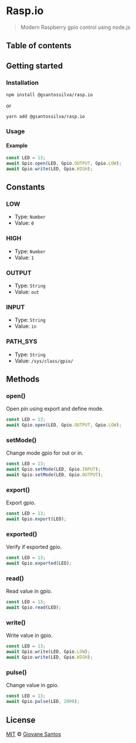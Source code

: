 # Rasp.io

> Modern Raspberry gpio control using node.js

## Table of contents

## Getting started

### Installation

```shell
npm install @gsantossilva/rasp.io
```
or
```shell
yarn add @gsantossilva/rasp.io
```
### Usage

#### Example

```js
const LED = 13;
await Gpio.open(LED, Gpio.OUTPUT, Gpio.LOW);
await Gpio.write(LED, Gpio.HIGH);
```

## Constants

### LOW

- Type: `Number`
- Value: `0`

### HIGH

- Type: `Number`
- Value: `1`

### OUTPUT

- Type: `String`
- Value: `out`

### INPUT

- Type: `String`
- Value: `in`

### PATH_SYS

- Type: `String`
- Value: `/sys/class/gpio/`

## Methods

### open()

Open pin using export and define mode.

````js
const LED = 13;
await Gpio.open(LED, Gpio.OUTPUT, Gpio.LOW);
````

### setMode()

Change mode gpio for out or in.

````js
const LED = 13;
await Gpio.setMode(LED, Gpio.INPUT);
await Gpio.setMode(LED, Gpio.OUTPUT);
````

### export()

Export gpio.

````js
const LED = 13;
await Gpio.export(LED);
````

### exported()

Verify if exported gpio.

````js
const LED = 13;
await Gpio.exported(LED);
````

### read()

Read value in gpio.

````js
const LED = 13;
await Gpio.read(LED);
````

### write()

Write value in gpio.

````js
const LED = 13;
await Gpio.write(LED, Gpio.LOW);
await Gpio.write(LED, Gpio.HIGH);
````

### pulse()

Change value in gpio. 

````js
const LED = 13;
await Gpio.pulse(LED, 2000);
````

## License

[MIT](https://opensource.org/licenses/MIT) © [Giovane Santos](https://giovanesantossilva.github.io/)